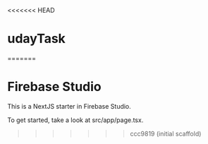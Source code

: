 <<<<<<< HEAD
# udayTask
=======
# Firebase Studio

This is a NextJS starter in Firebase Studio.

To get started, take a look at src/app/page.tsx.
>>>>>>> ccc9819 (initial scaffold)
